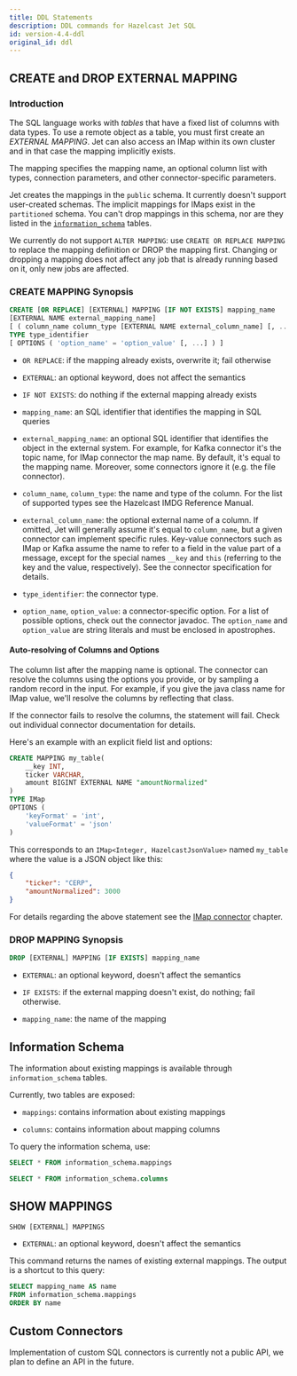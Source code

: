 ```yaml
---
title: DDL Statements
description: DDL commands for Hazelcast Jet SQL
id: version-4.4-ddl
original_id: ddl
---
```


## CREATE and DROP EXTERNAL MAPPING

### Introduction

The SQL language works with _tables_ that have a fixed list of columns
with data types. To use a remote object as a table, you must first
create an _EXTERNAL MAPPING_. Jet can also access an IMap within its own
cluster and in that case the mapping implicitly exists.

The mapping specifies the mapping name, an optional column list with
types, connection parameters, and other connector-specific parameters.

Jet creates the mappings in the `public` schema. It currently doesn't
support user-created schemas. The implicit mappings for IMaps exist in
the `partitioned` schema. You can't drop mappings in this schema, nor
are they listed in the [`information_schema`](#information-schema)
tables.

We currently do not support `ALTER MAPPING`: use `CREATE OR REPLACE
MAPPING` to replace the mapping definition or DROP the mapping first.
Changing or dropping a mapping does not affect any job that is already
running based on it, only new jobs are affected.

### CREATE MAPPING Synopsis

```sql
CREATE [OR REPLACE] [EXTERNAL] MAPPING [IF NOT EXISTS] mapping_name
[EXTERNAL NAME external_mapping_name]
[ ( column_name column_type [EXTERNAL NAME external_column_name] [, ...] ) ]
TYPE type_identifier
[ OPTIONS ( 'option_name' = 'option_value' [, ...] ) ]
```

- `OR REPLACE`: if the mapping already exists, overwrite it; fail
  otherwise

- `EXTERNAL`: an optional keyword, does not affect the semantics

- `IF NOT EXISTS`: do nothing if the external mapping already exists

- `mapping_name`: an SQL identifier that identifies the mapping in SQL
  queries

- `external_mapping_name`: an optional SQL identifier that identifies
  the object in the external system. For example, for Kafka connector
  it's the topic name, for IMap connector the map name. By default,
  it's equal to the mapping name. Moreover, some connectors ignore it
  (e.g. the file connector).

- `column_name`, `column_type`: the name and type of the column. For the
  list of supported types see the Hazelcast IMDG Reference Manual.

- `external_column_name`: the optional external name of a column. If
  omitted, Jet will generally assume it's equal to `column_name`, but a
  given connector can implement specific rules. Key-value connectors
  such as IMap or Kafka assume the name to refer to a field in the value
  part of a message, except for the special names `__key` and `this`
  (referring to the key and the value, respectively). See the connector
  specification for details.

- `type_identifier`: the connector type.

- `option_name`, `option_value`: a connector-specific option. For a list
  of possible options, check out the connector javadoc. The
  `option_name` and `option_value` are string literals and must be
  enclosed in apostrophes.

#### Auto-resolving of Columns and Options

The column list after the mapping name is optional. The connector can
resolve the columns using the options you provide, or by sampling a
random record in the input. For example, if you give the java class name
for IMap value, we'll resolve the columns by reflecting that class.

If the connector fails to resolve the columns, the statement will fail.
Check out individual connector documentation for details.

Here's an example with an explicit field list and options:

```sql
CREATE MAPPING my_table(
    __key INT,
    ticker VARCHAR,
    amount BIGINT EXTERNAL NAME "amountNormalized"
)
TYPE IMap
OPTIONS (
    'keyFormat' = 'int',
    'valueFormat' = 'json'
)
```

This corresponds to an `IMap<Integer, HazelcastJsonValue>` named
`my_table` where the value is a JSON object like this:

```json
{
    "ticker": "CERP",
    "amountNormalized": 3000
}
```

For details regarding the above statement see the [IMap
connector](imap-connector.md) chapter.

### DROP MAPPING Synopsis

```sql
DROP [EXTERNAL] MAPPING [IF EXISTS] mapping_name
```

- `EXTERNAL`: an optional keyword, doesn't affect the semantics

- `IF EXISTS`: if the external mapping doesn't exist, do nothing; fail
  otherwise.

- `mapping_name`: the name of the mapping

## Information Schema

The information about existing mappings is available through
`information_schema` tables.

Currently, two tables are exposed:

- `mappings`: contains information about existing mappings

- `columns`: contains information about mapping columns

To query the information schema, use:

```sql
SELECT * FROM information_schema.mappings

SELECT * FROM information_schema.columns
```

## SHOW MAPPINGS

```sql
SHOW [EXTERNAL] MAPPINGS
```

- `EXTERNAL`: an optional keyword, doesn't affect the semantics

This command returns the names of existing external mappings. The output
is a shortcut to this query:

```sql
SELECT mapping_name AS name
FROM information_schema.mappings
ORDER BY name
```

## Custom Connectors

Implementation of custom SQL connectors is currently not a public API,
we plan to define an API in the future.
